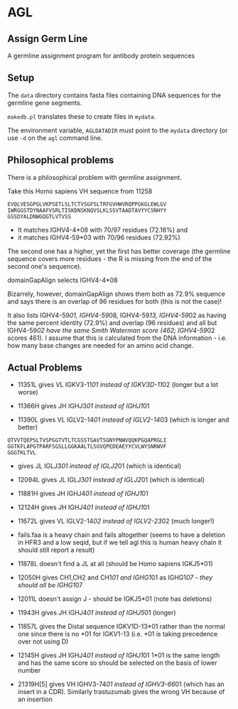 AGL
===

Assign Germ Line
----------------

A germline assignment program for antibody protein sequences

Setup
-----

The `data` directory contains fasta files containing DNA sequences for
the germline gene segments.

`makedb.pl` translates these to create files in `mydata`.

The environment variable, `AGLDATADIR` must point to the `mydata`
directory (or use `-d` on the `agl` command line.


Philosophical problems
----------------------

There is a philosophical problem with germline assignment.

Take this Homo sapiens VH sequence from 11258

```
EVQLVESGPGLVKPSETLSLTCTVSGFSLTRFGVHWVRQPPGKGLEWLGV
IWRGGSTDYNAAFVSRLTISKDNSKNQVSLKLSSVTAADTAVYYCSNHYY
GSSDYALDNWGQGTLVTVSS
```

- It matches IGHV4-4*08 with 70/97 residues (72.16%) and
- it matches IGHV4-59*03 with 70/96 residues (72.92%)

The second one has a higher, yet the first has better coverage (the
germline sequence covers more residues - the R is missing from the
end of the second one's sequence).

domainGapAlign selects IGHV4-4*08

Bizarrely, however, domainGapAlign shows them both as 72.9% sequence
and says there is an overlap of 96 residues for both (this is not the
case)! 

It also lists IGHV4-59*01, IGHV4-59*08, IGHV4-59*13, IGHV4-59*02 as
having the same percent identity (72.9%) and overlap (96 residues) and
all but IGHV4-59*02 have the same Smith Waterman score (462;
IGHV4-59*02 scores 461). I assume that this is calculated from the DNA
information - i.e. how many base changes are needed for an amino acid
change. 

Actual Problems
---------------

- 11351L gives VL IGKV3-11*01 instead of IGKV3D-11*02 (longer but a lot worse)

- 11366H gives JH IGHJ3*01 instead of IGHJ1*01

- 11390L gives VL IGLV2-14*01 instead of IGLV2-14*03 (which is longer and better)

```
QTVVTQEPSLTVSPGGTVTLTCGSSTGAVTSGNYPNWVQQKPGQAPRGLI
GGTKFLAPGTPARFSGSLLGGKAALTLSGVQPEDEAEYYCVLWYSNRWVF
GGGTKLTVL
```
- gives JL IGLJ3*01 instead of IGLJ2*01 (which is identical)

- 12094L gives JL IGLJ3*01 instead of IGLJ2*01 (which is identical)

- 11881H gives JH IGHJ4*01 instead of IGHJ1*01

- 12124H gives JH IGHJ4*01 instead of IGHJ1*01

- 11672L gives VL IGLV2-14*02 instead of IGLV2-23*02 (much longer!)

- fails.faa is a heavy chain and fails altogether (seems to have a
  deletion in HFR3 and a low seqid, but if we tell agl this is human
  heavy chain it should still report a result)

- 11878L doesn't find a JL at all (should be Homo sapiens IGKJ5*01)

- 12050H gives CH1,CH2 and CH1*01 and IGHG1*01 as IGHG1*07 - they should
  all be IGHG1*07

- 12011L doesn't assign J - should be IGKJ5*01 (note has deletions)

- 11943H gives JH  IGHJ4*01 instead of IGHJ5*01 (longer)

- 11857L gives the Distal sequence IGKV1D-13*01 rather than the normal
  one since there is no *01 for IGKV1-13 (i.e. *01 is taking
  precedence over not using D)

- 12145H gives JH IGHJ4*01 instead of IGHJ1*01 1*01 is the same length
  and has the same score so should be selected on the basis of lower number

- 21319H[5] gives VH IGHV3-74*01 instead of IGHV3-66*01 (which has an insert
  in a CDR). Similarly trastuzumab gives the wrong VH because of an insertion
  